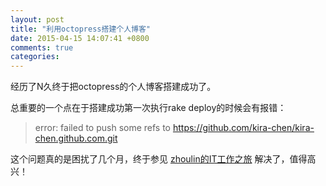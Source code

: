 ```yaml
---
layout: post
title: "利用octopress搭建个人博客"
date: 2015-04-15 14:07:41 +0800
comments: true
categories: 
---
```

经历了N久终于把octopress的个人博客搭建成功了。

总重要的一个点在于搭建成功第一次执行rake deploy的时候会有报错：
>error: failed to push some refs to https://github.com/kira-chen/kira-chen.github.com.git

这个问题真的是困扰了几个月，终于参见 [zhoulin的IT工作之旅](http://www.itzhoulin.com/deploy-a-blog-using-octopress-hosted-in-github/) 解决了，值得高兴！